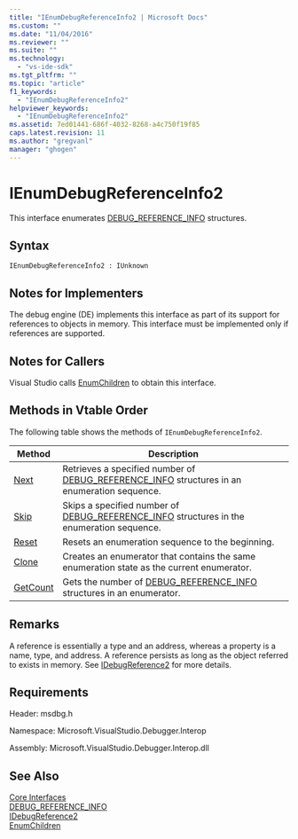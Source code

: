 ```yaml
---
title: "IEnumDebugReferenceInfo2 | Microsoft Docs"
ms.custom: ""
ms.date: "11/04/2016"
ms.reviewer: ""
ms.suite: ""
ms.technology: 
  - "vs-ide-sdk"
ms.tgt_pltfrm: ""
ms.topic: "article"
f1_keywords: 
  - "IEnumDebugReferenceInfo2"
helpviewer_keywords: 
  - "IEnumDebugReferenceInfo2"
ms.assetid: 7ed01441-686f-4032-8268-a4c750f19f85
caps.latest.revision: 11
ms.author: "gregvanl"
manager: "ghogen"
---
```

# IEnumDebugReferenceInfo2
This interface enumerates [DEBUG_REFERENCE_INFO](../../../extensibility/debugger/reference/debug-reference-info.md) structures.  
  
## Syntax  
  
```  
IEnumDebugReferenceInfo2 : IUnknown  
```  
  
## Notes for Implementers  
 The debug engine (DE) implements this interface as part of its support for references to objects in memory. This interface must be implemented only if references are supported.  
  
## Notes for Callers  
 Visual Studio calls [EnumChildren](../../../extensibility/debugger/reference/idebugreference2-enumchildren.md) to obtain this interface.  
  
## Methods in Vtable Order  
 The following table shows the methods of `IEnumDebugReferenceInfo2`.  
  
|Method|Description|  
|------------|-----------------|  
|[Next](../../../extensibility/debugger/reference/ienumdebugreferenceinfo2-next.md)|Retrieves a specified number of [DEBUG_REFERENCE_INFO](../../../extensibility/debugger/reference/debug-reference-info.md) structures in an enumeration sequence.|  
|[Skip](../../../extensibility/debugger/reference/ienumdebugreferenceinfo2-skip.md)|Skips a specified number of [DEBUG_REFERENCE_INFO](../../../extensibility/debugger/reference/debug-reference-info.md) structures in the enumeration sequence.|  
|[Reset](../../../extensibility/debugger/reference/ienumdebugreferenceinfo2-reset.md)|Resets an enumeration sequence to the beginning.|  
|[Clone](../../../extensibility/debugger/reference/ienumdebugreferenceinfo2-clone.md)|Creates an enumerator that contains the same enumeration state as the current enumerator.|  
|[GetCount](../../../extensibility/debugger/reference/ienumdebugreferenceinfo2-getcount.md)|Gets the number of [DEBUG_REFERENCE_INFO](../../../extensibility/debugger/reference/debug-reference-info.md) structures in an enumerator.|  
  
## Remarks  
 A reference is essentially a type and an address, whereas a property is a name, type, and address. A reference persists as long as the object referred to exists in memory. See [IDebugReference2](../../../extensibility/debugger/reference/idebugreference2.md) for more details.  
  
## Requirements  
 Header: msdbg.h  
  
 Namespace: Microsoft.VisualStudio.Debugger.Interop  
  
 Assembly: Microsoft.VisualStudio.Debugger.Interop.dll  
  
## See Also  
 [Core Interfaces](../../../extensibility/debugger/reference/core-interfaces.md)   
 [DEBUG_REFERENCE_INFO](../../../extensibility/debugger/reference/debug-reference-info.md)   
 [IDebugReference2](../../../extensibility/debugger/reference/idebugreference2.md)   
 [EnumChildren](../../../extensibility/debugger/reference/idebugreference2-enumchildren.md)